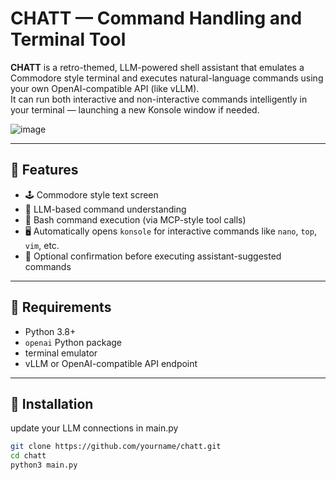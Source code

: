 # CHATT — Command Handling and Terminal Tool

**CHATT** is a retro-themed, LLM-powered shell assistant that emulates a Commodore style terminal and executes natural-language commands using your own OpenAI-compatible API (like vLLM).  
It can run both interactive and non-interactive commands intelligently in your terminal — launching a new Konsole window if needed.

![image](https://github.com/user-attachments/assets/88c83970-ce19-4518-8142-2f607121e95a)

---

## 🧠 Features

- 🕹️ Commodore style text screen
- 💬 LLM-based command understanding
- 🔧 Bash command execution (via MCP-style tool calls)
- 🖥️ Automatically opens `konsole` for interactive commands like `nano`, `top`, `vim`, etc.
- 🔐 Optional confirmation before executing assistant-suggested commands

---

## 🧰 Requirements

- Python 3.8+
- `openai` Python package
- terminal emulator
- vLLM or OpenAI-compatible API endpoint

---

## 🚀 Installation
update your LLM connections in main.py

```bash
git clone https://github.com/yourname/chatt.git
cd chatt
python3 main.py
